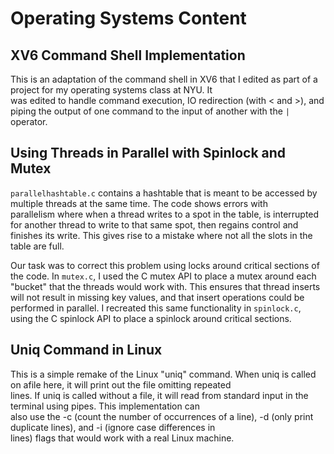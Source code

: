 # Operating Systems Content

## XV6 Command Shell Implementation

This is an adaptation of the command shell in XV6 that I edited as part of a project for my operating systems class at NYU. It \
was edited to handle command execution, IO redirection (with < and >), and piping the output of one command to the input of another with the `|` operator.

## Using Threads in Parallel with Spinlock and Mutex

`parallelhashtable.c` contains a hashtable that is meant to be accessed by multiple threads at the same time. The code shows errors with \
parallelism where when a thread writes to a spot in the table, is interrupted for another thread to write to that same spot, then regains control and \
finishes its write. This gives rise to a mistake where not all the slots in the table are full. 

Our task was to correct this problem using locks around critical sections of the code. In `mutex.c`, I used the C mutex API to place a mutex around each "bucket" that the threads would work with. This ensures that thread inserts will not result in missing key values, and that insert operations could be performed in parallel. I recreated this same functionality in `spinlock.c`, using the C spinlock API to place a spinlock around critical sections.


## Uniq Command in Linux

This is a simple remake of the Linux "uniq" command. When uniq is called on afile here, it will print out the file omitting repeated \
lines. If uniq is called without a file, it will read from standard input in the terminal using pipes. This implementation can \
also use the -c (count the number of occurrences of a line), -d (only print duplicate lines), and -i (ignore case differences in \
lines) flags that would work with a real Linux machine.
